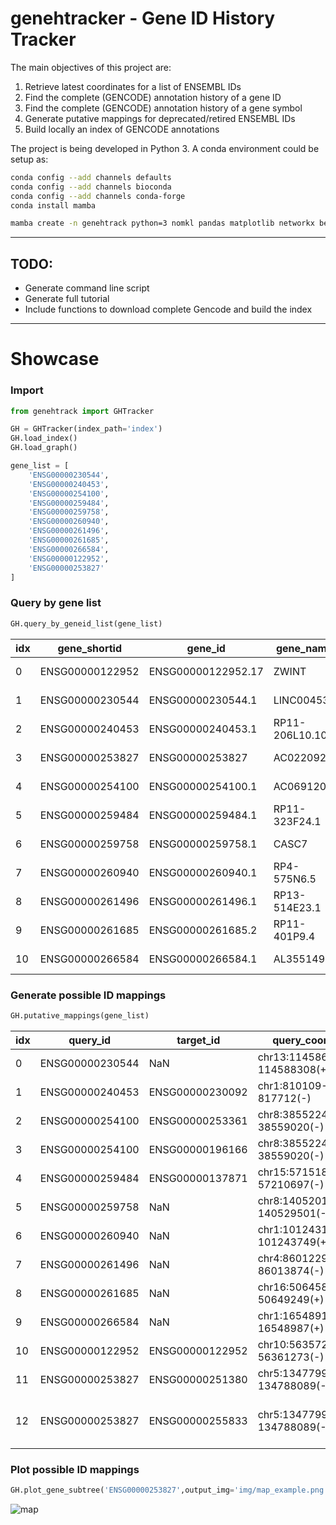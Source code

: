 # genehtracker - Gene ID History Tracker

The main objectives of this project are:
1. Retrieve latest coordinates for a list of ENSEMBL IDs
2. Find the complete (GENCODE) annotation history of a gene ID
3. Find the complete (GENCODE) annotation history of a gene symbol
4. Generate putative mappings for deprecated/retired ENSEMBL IDs
5. Build locally an index of GENCODE annotations

The project is being developed in Python 3. A conda environment could be setup as:

```bash
conda config --add channels defaults
conda config --add channels bioconda
conda config --add channels conda-forge
conda install mamba

mamba create -n genehtrack python=3 nomkl pandas matplotlib networkx bedtools graphviz pygraphviz 
```

---
## TODO:
- Generate command line script
- Generate full tutorial
- Include functions to download complete Gencode and build the index

---
# Showcase

### Import
```python
from genehtrack import GHTracker

GH = GHTracker(index_path='index')
GH.load_index()
GH.load_graph()

gene_list = [
    'ENSG00000230544',
    'ENSG00000240453',
    'ENSG00000254100',
    'ENSG00000259484',
    'ENSG00000259758',
    'ENSG00000260940',
    'ENSG00000261496',
    'ENSG00000261685',
    'ENSG00000266584',
    'ENSG00000122952',
    'ENSG00000253827'
]
```

### Query by gene list
```python
GH.query_by_geneid_list(gene_list)
```

| idx  | gene_shortid     | gene_id             | gene_name       | hgnc_id     | gene_type             | coord                         | gencode  | ensembl  | assembly  | date        | deprecated | 
|------|------------------|---------------------|-----------------|-------------|-----------------------|-------------------------------|----------|----------|-----------|-------------|------------| 
| 0    | ENSG00000122952  | ENSG00000122952.17  | ZWINT           | HGNC:13195  | protein_coding        | chr10:56357227-56361273(-)    | 37       | 103      | GRCh38    | 2020-12-07  | 0          | 
| 1    | ENSG00000230544  | ENSG00000230544.1   | LINC00453       | NaN         | lincRNA               | chr13:114586640-114588308(+)  | 18       | 73       | GRCh37    | 2013-09-02  | 1          | 
| 2    | ENSG00000240453  | ENSG00000240453.1   | RP11-206L10.10  | NaN         | processed_transcript  | chr1:810109-817712(-)         | 20       | 76       | GRCh38    | 2014-08-26  | 1          | 
| 3    | ENSG00000253827  | ENSG00000253827     | AC022092.1      | NaN         | protein_coding        | chr5:134779908-134788089(-)   | 5        | 60       | GRCh37    | 2010-12-07  | 1          | 
| 4    | ENSG00000254100  | ENSG00000254100.1   | AC069120.3      | NaN         | lincRNA               | chr8:38552248-38559020(-)     | 27       | 90       | GRCh38    | 2017-08-01  | 1          | 
| 5    | ENSG00000259484  | ENSG00000259484.1   | RP11-323F24.1   | NaN         | processed_transcript  | chr15:57151866-57210697(-)    | 17       | 72       | GRCh37    | 2013-06-17  | 1          | 
| 6    | ENSG00000259758  | ENSG00000259758.1   | CASC7           | NaN         | lincRNA               | chr8:140520156-140529501(-)   | 21       | 77       | GRCh38    | 2014-09-29  | 1          | 
| 7    | ENSG00000260940  | ENSG00000260940.1   | RP4-575N6.5     | NaN         | sense_overlapping     | chr1:101243158-101243749(+)   | 28       | 92       | GRCh38    | 2018-03-23  | 1          | 
| 8    | ENSG00000261496  | ENSG00000261496.1   | RP13-514E23.1   | NaN         | sense_overlapping     | chr4:86012296-86013874(-)     | 25       | 85       | GRCh38    | 2016-07-15  | 1          | 
| 9    | ENSG00000261685  | ENSG00000261685.2   | RP11-401P9.4    | NaN         | lincRNA               | chr16:50645809-50649249(+)    | 24       | 83       | GRCh38    | 2015-12-03  | 1          | 
| 10   | ENSG00000266584  | ENSG00000266584.1   | AL355149.1      | NaN         | miRNA                 | chr1:16548914-16548987(+)     | 24       | 83       | GRCh38    | 2015-12-03  | 1          | 


### Generate possible ID mappings
```python
GH.putative_mappings(gene_list)
```

| idx | query_id         | target_id        | query_coords                  | target_coords                | query_version  | target_version  | path                                  | 
|-----|------------------|------------------|-------------------------------|------------------------------|----------------|-----------------|---------------------------------------| 
| 0   | ENSG00000230544  | NaN              | chr13:114586640-114588308(+)  | NaN                          | 18             | -1              | NaN                                   | 
| 1   | ENSG00000240453  | ENSG00000230092  | chr1:810109-817712(-)         | chr1:800879-817712(-)        | 20             | 37              | (20>>37)(1.00>>0.45)                  | 
| 2   | ENSG00000254100  | ENSG00000253361  | chr8:38552248-38559020(-)     | chr8:38543276-38560877(-)    | 27             | 37              | (27>>37)(1.00>>0.38)                  | 
| 3   | ENSG00000254100  | ENSG00000196166  | chr8:38552248-38559020(-)     | chr8:38510834-38560939(-)    | 27             | 37              | (27>>37)(1.00>>0.14)                  | 
| 4   | ENSG00000259484  | ENSG00000137871  | chr15:57151866-57210697(-)    | chr15:56630176-56734086(-)   | 17             | 37              | (17>>18)(1.00>>0.20)                  | 
| 5   | ENSG00000259758  | NaN              | chr8:140520156-140529501(-)   | NaN                          | 21             | -1              | NaN                                   | 
| 6   | ENSG00000260940  | NaN              | chr1:101243158-101243749(+)   | NaN                          | 28             | -1              | NaN                                   | 
| 7   | ENSG00000261496  | NaN              | chr4:86012296-86013874(-)     | NaN                          | 25             | -1              | NaN                                   | 
| 8   | ENSG00000261685  | NaN              | chr16:50645809-50649249(+)    | NaN                          | 24             | -1              | NaN                                   | 
| 9   | ENSG00000266584  | NaN              | chr1:16548914-16548987(+)     | NaN                          | 24             | -1              | NaN                                   | 
| 10  | ENSG00000122952  | ENSG00000122952  | chr10:56357227-56361273(-)    | chr10:56357227-56361273(-)   | 37             | 37              |                                       | 
| 11  | ENSG00000253827  | ENSG00000251380  | chr5:134779908-134788089(-)   | chr5:135444214-135447348(-)  | 5              | 37              | (5>>6)(0.38>>1.00)                    | 
| 12  | ENSG00000253827  | ENSG00000255833  | chr5:134779908-134788089(-)   | chr5:135444226-135452351(-)  | 5              | 37              | (5>>6)(1.00>>1.00);(6>>7)(1.00>>1.00) | 

### Plot possible ID mappings
```python
GH.plot_gene_subtree('ENSG00000253827',output_img='img/map_example.png',output_gml='img/map_example.gml')
```
![map](img/map_example.png)
